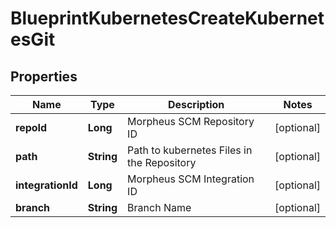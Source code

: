 

# BlueprintKubernetesCreateKubernetesGit


## Properties

| Name | Type | Description | Notes |
|------------ | ------------- | ------------- | -------------|
|**repoId** | **Long** | Morpheus SCM Repository ID |  [optional] |
|**path** | **String** | Path to kubernetes Files in the Repository |  [optional] |
|**integrationId** | **Long** | Morpheus SCM Integration ID |  [optional] |
|**branch** | **String** | Branch Name |  [optional] |



